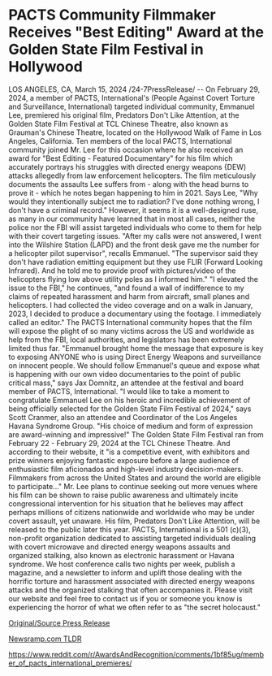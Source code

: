 # PACTS Community Filmmaker Receives "Best Editing" Award at the Golden State Film Festival in Hollywood

LOS ANGELES, CA, March 15, 2024 /24-7PressRelease/ -- On February 29, 2024, a member of PACTS, International's (People Against Covert Torture and Surveillance, International) targeted individual community, Emmanuel Lee, premiered his original film, Predators Don't Like Attention, at the Golden State Film Festival at TCL Chinese Theatre, also known as Grauman's Chinese Theatre, located on the Hollywood Walk of Fame in Los Angeles, California.   Ten members of the local PACTS, International community joined Mr. Lee for this occasion where he also received an award for "Best Editing - Featured Documentary" for his film which accurately portrays his struggles with directed energy weapons {DEW) attacks allegedly from law enforcement helicopters.  The film meticulously documents the assaults Lee suffers from - along with the head burns to prove it - which he notes began happening to him in 2021. Says Lee, "Why would they intentionally subject me to radiation? I've done nothing wrong, I don't have a criminal record."  However, it seems it is a well-designed ruse, as many in our community have learned that in most all cases, neither the police nor the FBI will assist targeted individuals who come to them for help with their covert targeting issues.   "After my calls were not answered, I went into the Wilshire Station (LAPD) and the front desk gave me the number for a helicopter pilot supervisor", recalls Emmanuel. "The supervisor said they don't have radiation emitting equipment but they use FLIR (Forward Looking Infrared). And he told me to provide proof with pictures/video of the helicopters flying low above utility poles as I informed him."   "I elevated the issue to the FBI," he continues, "and found a wall of indifference to my claims of repeated harassment and harm from aircraft, small planes and helicopters. I had collected the video coverage and on a walk in January, 2023, I decided to produce a documentary using the footage. I immediately called an editor."  The PACTS International community hopes that the film will expose the plight of so many victims across the US and worldwide as help from the FBI, local authorities, and legislators has been extremely limited thus far.   "Emmanuel brought home the message that exposure is key to exposing ANYONE who is using Direct Energy Weapons and surveillance on innocent people. We should follow Emmanuel's queue and expose what is happening with our own video documentaries to the point of public critical mass," says Jax Domnitz, an attendee at the festival and board member of PACTS, International.   "I would like to take a moment to congratulate Emmanuel Lee on his heroic and incredible achievement of being officially selected for the Golden State Film Festival of 2024," says Scott Cranmer, also an attendee and Coordinator of the Los Angeles Havana Syndrome Group. "His choice of medium and form of expression are award-winning and impressive!"  The Golden State Film Festival ran from February 22 - February 29, 2024 at the TCL Chinese Theatre. And according to their website, it "is a competitive event, with exhibitors and prize winners enjoying fantastic exposure before a large audience of enthusiastic film aficionados and high-level industry decision-makers. Filmmakers from across the United States and around the world are eligible to participate..."   Mr. Lee plans to continue seeking out more venues where his film can be shown to raise public awareness and ultimately incite congressional intervention for his situation that he believes may affect perhaps millions of citizens nationwide and worldwide who may be under covert assault, yet unaware.  His film, Predators Don't Like Attention, will be released to the public later this year.  PACTS, International is a 501 (c)(3), non-profit organization dedicated to assisting targeted individuals dealing with covert microwave and directed energy weapons assaults and organized stalking, also known as electronic harassment or Havana syndrome.   We host conference calls two nights per week, publish a magazine, and a newsletter to inform and uplift those dealing with the horrific torture and harassment associated with directed energy weapons attacks and the organized stalking that often accompanies it.   Please visit our website and feel free to contact us if you or someone you know is experiencing the horror of what we often refer to as "the secret holocaust." 

[Original/Source Press Release](https://www.24-7pressrelease.com/press-release/509283/pacts-community-filmmaker-receives-best-editing-award-at-the-golden-state-film-festival-in-hollywood)
                    

[Newsramp.com TLDR](None) 

https://www.reddit.com/r/AwardsAndRecognition/comments/1bf85ug/member_of_pacts_international_premieres/